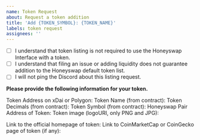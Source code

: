 ```yaml
---
name: Token Request
about: Request a token addition
title: 'Add {TOKEN_SYMBOL}: {TOKEN_NAME}'
labels: token request
assignees: ''
---
```


- [ ] I understand that token listing is not required to use the Honeyswap Interface with a token.
- [ ] I understand that filing an issue or adding liquidity does not guarantee addition to the Honeyswap default token list.
- [ ] I will not ping the Discord about this listing request.

**Please provide the following information for your token.**

Token Address on xDai or Polygon: 
Token Name (from contract): 
Token Decimals (from contract): 
Token Symbol (from contract): 
Honeyswap Pair Address of Token: 
Token image (logoURI, only PNG and JPG): 


Link to the official homepage of token:
Link to CoinMarketCap or CoinGecko page of token (if any): 
